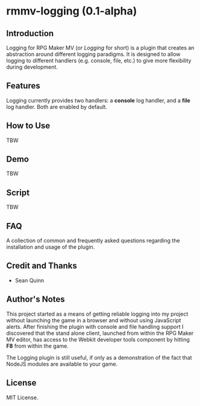 rmmv-logging (0.1-alpha)
========================

## Introduction
Logging for RPG Maker MV (or _Logging_ for short) is a plugin that creates an
abstraction around different logging paradigms. It is designed to allow logging
to different handlers (e.g. console, file, etc.) to give more flexibility during
development.

## Features
Logging currently provides two handlers: a **console** log handler, and a **file**
log handler. Both are enabled by default.

## How to Use
TBW

## Demo
TBW

## Script
TBW

## FAQ
A collection of common and frequently asked questions regarding the installation and usage of the plugin.

## Credit and Thanks

* Sean Quinn

## Author's Notes
This project started as a means of getting reliable logging into my project
without launching the game in a browser and without using JavaScript alerts.
After finishing the plugin with console and file handling support I discovered
that the stand alone client, launched from within the RPG Maker MV editor,
has access to the Webkit developer tools component by hitting **F8** from within
the game.

The Logging plugin is still useful, if only as a demonstration of the fact that
NodeJS modules are available to your game.

## License
MIT License.
